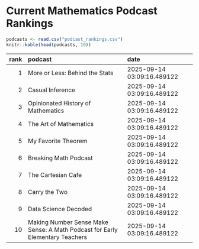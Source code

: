 # Current Mathematics Podcast Rankings


``` r
podcasts <- read.csv("podcast_rankings.csv")
knitr::kable(head(podcasts, 10))
```

| rank | podcast | date |
|---:|:---|:---|
| 1 | More or Less: Behind the Stats | 2025-09-14 03:09:16.489122 |
| 2 | Casual Inference | 2025-09-14 03:09:16.489122 |
| 3 | Opinionated History of Mathematics | 2025-09-14 03:09:16.489122 |
| 4 | The Art of Mathematics | 2025-09-14 03:09:16.489122 |
| 5 | My Favorite Theorem | 2025-09-14 03:09:16.489122 |
| 6 | Breaking Math Podcast | 2025-09-14 03:09:16.489122 |
| 7 | The Cartesian Cafe | 2025-09-14 03:09:16.489122 |
| 8 | Carry the Two | 2025-09-14 03:09:16.489122 |
| 9 | Data Science Decoded | 2025-09-14 03:09:16.489122 |
| 10 | Making Number Sense Make Sense: A Math Podcast for Early Elementary Teachers | 2025-09-14 03:09:16.489122 |

